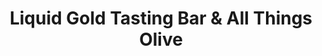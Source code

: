 ---
title: "Liquid Gold Tasting Bar & All Things Olive"
url: /moncton/liquid-gold-tasting-bar-and-all-things-olive/
shop: supermarket
---